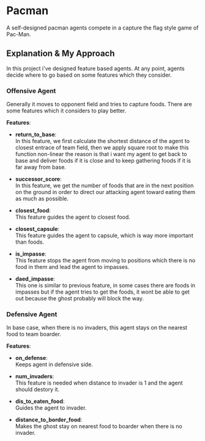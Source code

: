 # Pacman

A self-designed pacman agents compete in a capture the flag style game of Pac-Man.

## Explanation & My Approach

In this project i've designed feature based agents. At any point, agents decide where to go based on some features which they consider.

### Offensive Agent

Generally it moves to opponent field and tries to capture foods. There are some features which it considers to play better.

**Features**:
- **return_to_base**:   
  In this feature, we first calculate the shortest distance of the agent to closest entrace of team field, then we apply square root to make this function non-linear 
  the reason is that i want my agent to get back to base and deliver foods if it is close and to keep gathering foods if it is far away from base. 
  
- **successor_score**:  
  In this feature, we get the number of foods that are in the next position on the ground in order 
  to direct our attacking agent toward eating them as much as possible.
  
- **closest_food**:  
  This feature guides the agent to closest food.
  
- **closest_capsule**:  
  This feature guides the agent to capsule, which is way more important than foods.

- **is_impasse**:  
  This feature stops the agent from moving to positions which there is no food in them and lead the agent to impasses. 
  
- **daed_impasse**:  
  This one is similar to previous feature, in some cases there are foods in impasses but if the agent tries to get the foods, it wont be able to get out because the ghost probably will block the way. 


### Defensive Agent

In base case, when there is no invaders, this agent stays on the nearest food to team boarder.

**Features**:
- **on_defense**:  
Keeps agent in defensive side.

- **num_invaders**:  
This feature is needed when distance to invader is 1 and the agent should destory it.

- **dis_to_eaten_food**:  
Guides the agent to invader. 

- **distance_to_border_food**:  
Makes the ghost stay on nearest food to boarder when there is no invader.

